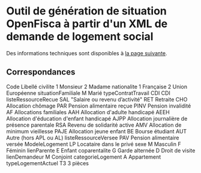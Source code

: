 # Outil de génération de situation OpenFisca à partir d'un XML de demande de logement social

Des informations techniques sont disponibles à [la page suivante](http://sne.info.application.logement.gouv.fr/cahier-des-interfaces-gestion-partagee-de-la-a492.html).

## Correspondances

Code    Libellé
civilite
1   Monsieur
2   Madame
nationalite
1   Française
2   Union Européenne
situationFamiliale
M   Marié
typeContratTravail
CDI CDI
listeRessourceRecue
SAL     "Salaire ou revenu
d’activité"
RET Retraite
CHO Allocation chômage
PAR Pension alimentaire reçue
PINV    Pension invalidité
AF  Allocations familiales
AAH Allocation d'adulte handicapé
AEEH    Allocation d'éducation d'enfant handicapé
AJPP    Allocation journalière de présence parentale
RSA Revenu de solidarité active
AMV Allocation de minimum vieillesse
PAJE    Allocation jeune enfant
BE  Bourse étudiant
AUT Autre (hors APL ou AL)
listeRessourceVersee
PAV Pension alimentaire versée
ModeleLogement
LP  Locataire dans le privé
sexe
M   Masculin
F   Féminin
lienParente
E   Enfant
coparentalite
G   Garde alternée
D   Droit de visite
lienDemandeur
M   Conjoint
categorieLogement
A   Appartement
typeLogementActuel
T3  3 pièces
